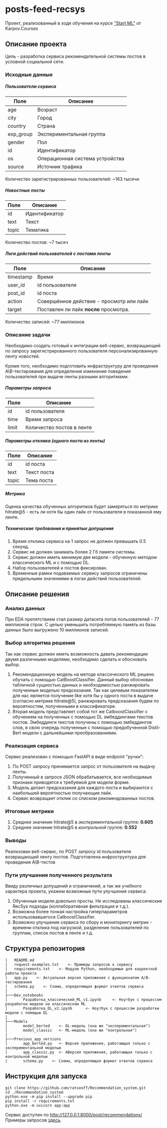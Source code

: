 # posts-feed-recsys
Проект, реализованный в ходе обучения на курсе ["Start ML"](https://karpov.courses/ml-start) от Karpov.Courses

## Описание проекта

Цель - разработка сервиса рекомендательной системы постов в условной социальной сети.

### Исходные данные
##### Пользователи сервиса
| Поле      | Описание                        |
|-----------|---------------------------------|
| age       | Возраст                         |
| city      | Город                           |
| country   | Страна                          |
| exp_group | Экспериментальная группа        |
| gender    | Пол                             |
| id        | Идентификатор                   |
| os        | Операционная система устройства |
| source    | Источник трафика                |
Количество зарегистрированных пользователей: ~163 тысячи

##### Новостные посты
| Поле  | Описание      |
|-------|---------------|
| id    | Идентификатор |
| text  | Текст         |
| topic | Тематика      |
Количество постов: ~7 тысяч

##### Логи действий пользователей с постами ленты
| Поле      | Описание                                 |
|-----------|------------------------------------------|
| timestamp | Время                                    |
| user_id   | id пользователя                          |
| post_id   | id поста                                 |
| action    | Совершённое действие - просмотр или лайк |
| target    | Поставлен ли лайк **после** просмотра.   |
Количество записей: ~77 миллионов

### Описание задачи

Необходимо создать готовый к интеграции веб-сервис, возвращающий по запросу зарегистрированного
пользователя персонализированную ленту новостей.

Кроме того, необходимо подготовить инфраструктуру для проведения A\B-тестирования для определения изменения поведения
пользователей при выдаче ленты разными алгоритмами.

##### Параметры запроса
| Поле  | Описание                  |
|-------|---------------------------|
| id    | id пользователя           |
| time  | Время запроса             |
| limit | Количество постов в ленте |

##### Параметры отклика (одного поста из ленты)
| Поле  | Описание    |
|-------|-------------|
| id    | id поста    |
| text  | Текст поста |
| topic | Тема поста  |

##### Метрика
Оценка качества обученных алгоритмов будет замеряться по метрике hitrate@5 - есть ли хотя бы один лайк от пользователя в показанной ему ленте.

##### Технические требования и принятые допущения
1. Время отклика сервиса на 1 запрос не должен превышать 0.5 секунд.
2. Сервис не должен занимать более 2 Гб памяти системы.
3. Сервис должен иметь минимум две модели - обученную методом классического ML и с помощью DL.
4. Набор пользователей и постов фиксирован.
5. Временные рамки подаваемых сервису запросов ограничены предельными значениями в логах действий пользователей.

## Описание решения

### Анализ данных
При EDA препятствием стал размер датасета логов пользователей - 77 миллионов строк.
С целью уменьшить потребляемую память из базы данных было выгружено 10 миллионов записей.

### Выбор алгоритма решения
Так как сервис должен иметь возможность давать рекомендации двумя различными моделями, 
необходимо сделать и обосновать выбор.
1. Рекомендационную модель на методе классического ML решено обучать с помощью CatBoostClassifier.
Данный выбор обоснован табличной сущностью данных и необходимостью ранжировать полученные моделью предсказания.
Так как целевым показателем для нас является получение like хотя бы у одного поста в выдаче (согласно метрике hitrate@5),
ранжировать предсказания будем по вероятностям, полученными в классификаторе.
2. Вторая модель представляет собой тот же CatboostClassifier с обучением на полученных с помощью DL эмбеддингами
текстов постов. Эмбеддинги текстов получены с помощью эмбеддингов слов, в свою очередь
полученные с помощью предобученной Distil-Bert модели с дальнейшими преобразованиями.

### Реализация сервиса
Сервис реализован с помощью FastAPI в виде endpoint "ручки":
1. По POST запросу принимается запрос от пользователя на выдачу ленты.
2. Полученный в запросе JSON обрабатывается, все необходимые признаки приводятся к требуемой для модели форме.
3. Модель делает предсказания для каждого поста и выбираются с наибольшей вероятностью получающие лайк.
4. Сервис возвращает отклик со списком рекомендованных постов.

### Итоговые метрики
1. Среднее значение hitrate@5 в _экспериментальной_ группе: **0.605**
2. Среднее значение hitrate@5 в _контрольной_ группе: **0.552**

### Выводы

Реализован веб-сервис, по POST запросу id пользователя возвращающий ленту постов.
Подготовлена инфроструктура для проведения A\B-тестов

### Пути улучшения полученного результата
Ввиду различных допущений и ограничений, а так же учебного характера проекта, укажем возможные пути улучшения сервиса:
1. Обученные модели довольно просты. Не исследованы классические RecSys подходы (коллаборативная фильтрация и т.д.).
2. Возможна более тонкая настройка гиперпараметров использовавшегося CatboostClassifier.
3. Возможно улучшение сервиса по сбору и мониторингу метрик - времени отклика под нагрузкой, разделение пользователей по группам, список постов в ленте и т.д.

## Структура репозитория

```buildoutcfg
|   README.md
|   request-examples.txt    <- Примеры запросов к сервису
|   requirements.txt    <- Модули Python, необходимые для корректной работы проекта
|   app.py    <- Актуальная версия приложения с функционалом A/B-тестирования
|   schema.py    <- Схема, определяющая формат ответов сервиса
|
├───Dev_notebooks
│       Разработка_классический_ML_v1.ipynb     <- Ноутбук с процессом разработки модели на классическом ML
│       Разработка_DL_v2.ipynb      <- Ноутбук с процессом разработки модели с помощью DL
|       
├───Models
│       model_berted    <- DL-модель (она же "эксперементальная")
│       model_classic   <- ML-модель (она же "контрольная")
|
├───Previous_app_versions
│       app_berted.py   <- Версия приложения, работающая только с эксперементальной моделью
│       app_classic.py  <- АВерсия приложения, работающая только с контрольной моделью
|       schema.py    <- Схема, определяющая формат ответов сервиса
```

## Инструкция для запуска

`git clone https://github.com/ratseoff/Recommendation_system.git` <br />
`cd ./Recommendation_system` <br />
`python.exe -m pip install --upgrade pip` <br />
`pip install -r requirements.txt` <br />
`python.exe -m uvicorn app:app` <br />

Сервис доступен по http://127.0.0.1:8000/post/recommendations/
Примеры запросов [здесь](request_examples.txt).

